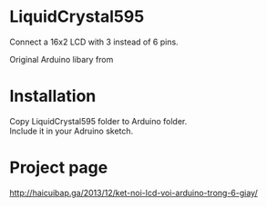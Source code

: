 # LiquidCrystal595
Connect a 16x2 LCD with 3 instead of 6 pins.

Original Arduino libary from 

# Installation
Copy LiquidCrystal595 folder to Arduino folder.<br />
Include it in your Adruino sketch.

# Project page
http://haicuibap.ga/2013/12/ket-noi-lcd-voi-arduino-trong-6-giay/
